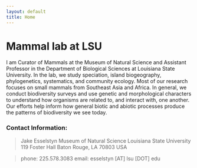 ```yaml
---
layout: default
title: Home
---
```

# Mammal lab at LSU
I am Curator of Mammals at the Museum of Natural Science and Assistant Professor in the Department of Biological Sciences at Louisiana State University. In the lab, we study speciation, island biogeography, phylogenetics, systematics, and community ecology.  Most of our research focuses on small mammals from Southeast Asia and Africa. In general, we conduct biodiversity surveys and use genetic and morphological characters to understand how organisms are related to, and interact with, one another.  Our efforts help inform how general biotic and abiotic processes produce the patterns of biodiversity we see today.
          
      
### Contact Information:
>Jake Esselstyn
>Museum of Natural Science
>Louisiana State University
>119 Foster Hall
>Baton Rouge, LA 70803
>USA

>phone: 225.578.3083
>email: esselstyn [AT] lsu [DOT] edu

